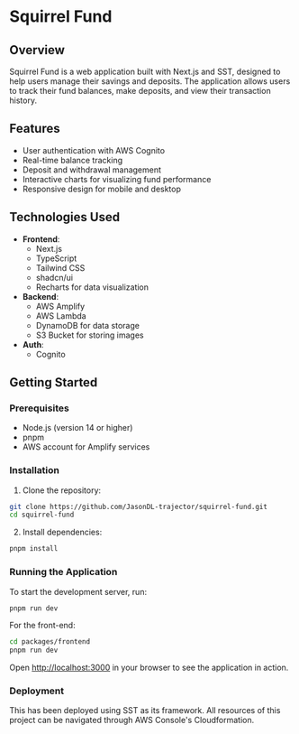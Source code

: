 # Squirrel Fund

## Overview

Squirrel Fund is a web application built with Next.js and SST, designed to help users manage their savings and deposits. The application allows users to track their fund balances, make deposits, and view their transaction history.

## Features

- User authentication with AWS Cognito
- Real-time balance tracking
- Deposit and withdrawal management
- Interactive charts for visualizing fund performance
- Responsive design for mobile and desktop

## Technologies Used

- **Frontend**: 
  - Next.js
  - TypeScript
  - Tailwind CSS
  - shadcn/ui
  - Recharts for data visualization
- **Backend**: 
  - AWS Amplify
  - AWS Lambda
  - DynamoDB for data storage
  - S3 Bucket for storing images
- **Auth**:
  - Cognito

## Getting Started

### Prerequisites

- Node.js (version 14 or higher)
- pnpm
- AWS account for Amplify services

### Installation

1. Clone the repository:

```bash
git clone https://github.com/JasonDL-trajector/squirrel-fund.git
cd squirrel-fund

```

2. Install dependencies:

```bash
pnpm install
```

### Running the Application

To start the development server, run:


```bash
pnpm run dev

```

For the front-end:

```bash
cd packages/frontend
pnpm run dev

```


Open [http://localhost:3000](http://localhost:3000) in your browser to see the application in action.

### Deployment

This has been deployed using SST as its framework. All resources of this project can be navigated through AWS Console's Cloudformation.
